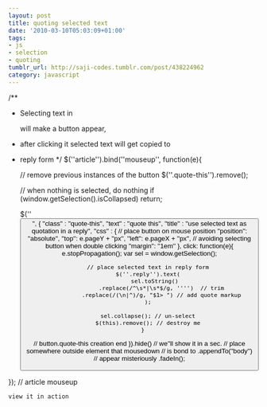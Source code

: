 ```yaml
---
layout: post
title: quoting selected text
date: '2010-03-10T05:03:09+01:00'
tags:
- js
- selection
- quoting
tumblr_url: http://saji-codes.tumblr.com/post/438224962
category: javascript
---
```


/**
 * Selecting text in <article /> will make a button appear,
 * after clicking it selected text will get copied to
 * reply form
 */
$(''article'').bind(''mouseup'', function(e){
  
    // remove previous instances of the button
    $(''.quote-this'').remove();
  
    // when nothing is selected, do nothing
    if (window.getSelection().isCollapsed)
        return;

    $(''<button />'', {
        ''class'' : ''quote-this'',
        ''text'' : ''quote this'',
        ''title'' : ''use selected text as quotation in a reply'',
        ''css'' : {
            // place button on mouse position
            ''position'': ''absolute'',
            ''top'': e.pageY + ''px'',
            ''left'': e.pageX + ''px'',
            // avoiding selecting button when double clicking
            ''margin'': ''1em''
        },
        click: function(e){
            e.stopPropagation();
            var sel = window.getSelection();
          
            // place selected text in reply form
            $(''.reply'').text(
                sel.toString()
                    .replace(/^\s*|\s*$/g, '''')  // trim
                    .replace(/(\n|^)/g, "$1> ") // add quote markup
            );
          
            sel.collapse(); // un-select
            $(this).remove(); // destroy me
         }
    // button.quote-this creation end
    }).hide() // we''ll show it in a sec.
        // place somewhere outside element that mousedown
        // is bond to
        .appendTo(''body'')
        // appear misteriously
        .fadeIn();

}); // article mouseup
​​



    view it in action
